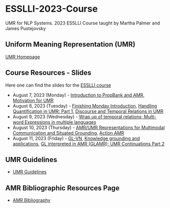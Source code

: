 # ESSLLI-2023-Course
UMR for NLP Systems. 2023 ESSLLI Course taught by Martha Palmer and James Pustejovsky

## Uniform Meaning Representation (UMR)
[UMR Homepage](https://umr4nlp.github.io/web/)

## Course Resources - Slides
Here one can find the slides for the [ESSLLI course](https://2023.esslli.eu/courses-workshops-accepted/week-1-and-2-schedule/course-information-2.html#2-17) 

- August 7, 2023 (Monday) - [Introduction to PropBank and AMR](https://github.com/pustejovsky/ESSLLI-2023-Course/blob/main/ESSLI-UMR-2023-MondayPalmer.pdf), [Motivation for UMR](https://github.com/pustejovsky/ESSLLI-2023-Course/blob/main/ESSLLI-UMR-2023-MondayPustejovsky.pdf)
- August 8, 2023 (Tuesday) - [Finishing Monday Introduction](https://github.com/pustejovsky/ESSLLI-2023-Course/blob/main/UMR_ESSLLI_2023-intro-complete.pdf), [Handling Quantification in UMR: Part 1](https://github.com/pustejovsky/ESSLLI-2023-Course/blob/main/UMR_ESSLLI_2023-QuantificationPart1.pdf), [Discourse and Temporal Relations in UMR](https://github.com/pustejovsky/ESSLLI-2023-Course/blob/main/Temporal%20and%20Discourse%20Relations.pdf)
- August 9, 2023 (Wednesday) - [Wrap up of temporal relations; Multi-word Expressions in multiple languages](https://github.com/pustejovsky/ESSLLI-2023-Course/blob/main/Temporal%20and%20Discourse%20RelationsPart2-MWE.pdf)
- August 10, 2023 (Thursday) - [AMR/UMR Representations for Multimodal Communication and Situated Grounding](https://github.com/pustejovsky/ESSLLI-2023-Course/blob/main/ESSLLI-Thursday.pdf), [Action AMR](https://github.com/pustejovsky/ESSLLI-2023-Course/blob/main/ActionAMR.pdf)
- August 11, 2023 (Friday) - [GL-VN](https://github.com/pustejovsky/ESSLLI-2023-Course/blob/main/GL-VN-ESSLLI-2023.pdf), [Knowledge grounding and applications](https://github.com/pustejovsky/ESSLLI-2023-Course/blob/main/ESSLLI-2023-DWD.pdf), [GL interpreted in AMR (GLAMR); UMR Continuations Part 2](https://github.com/pustejovsky/ESSLLI-2023-Course/blob/main/UMR-ESSLLI-Friday.pdf)

 ## UMR Guidelines 
 - [UMR Guidelines](https://github.com/umr4nlp/umr-guidelines)

## AMR Bibliographic Resources Page

- [AMR Bibliography](https://nert-nlp.github.io/AMR-Bibliography/)
